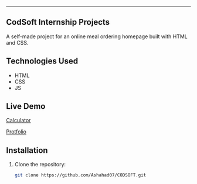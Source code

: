 ---

## CodSoft Internship Projects

A self-made project for an online meal ordering homepage built with HTML and CSS.


## Technologies Used

- HTML
- CSS
- JS

## Live Demo

[Calculator](https://ashahad07.github.io/CODSOFT/Calculator)

[Protfolio](https://ashahad07.github.io/CODSOFT/Portflio)

## Installation

1. Clone the repository:
   ```bash
   git clone https://github.com/Ashahad07/CODSOFT.git
   ```

